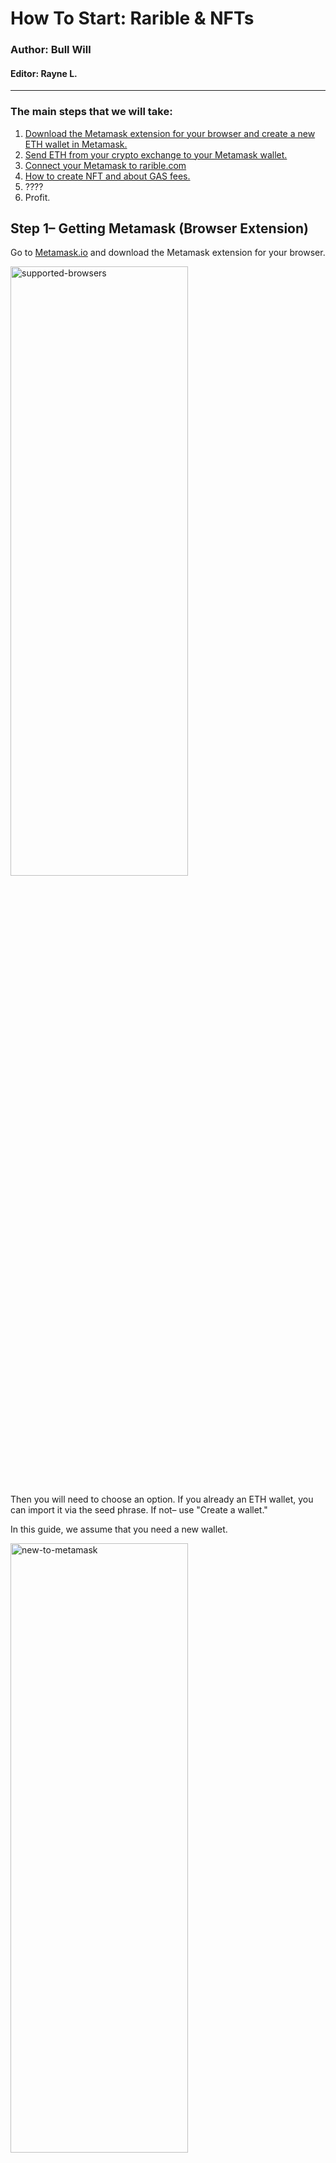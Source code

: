 # How To Start: Rarible & NFTs

### Author: Bull Will
#### Editor: Rayne L.

____
### The main steps that we will take:

 1. [Download the Metamask extension for your browser and create a new ETH wallet in Metamask.](https://github.com/gentlemensbank/info/blob/main/how-to-nfts-rarible.md#step-1-getting-metamask-browser-extension) 
 2. [Send ETH from your crypto exchange to your Metamask wallet.](https://github.com/gentlemensbank/info/blob/main/how-to-nfts-rarible.md#stage-2-send-eth-to-your-metamask-wallet)
 3. [Connect your Metamask to rarible.com](https://github.com/gentlemensbank/info/blob/main/how-to-nfts-rarible.md#step-3-connect-your-metamask-to-rariblecom)
 4. [How to create NFT and about GAS fees.](https://github.com/gentlemensbank/info/blob/main/how-to-nfts-rarible.md#step-4-how-to-create-nft--the-gas-fees)
 5. ????
 6. Profit.


## Step 1– Getting Metamask (Browser Extension)

Go to [Metamask.io](https://metamask.io/download.html) and download the Metamask extension for your browser.

<img src="https://telegra.ph/file/3671c75513ebe292a4f3e.png" alt="supported-browsers" width="75%" height="50%">

Then you will need to choose an option. If you already an ETH wallet, you can import it via the seed phrase. If not– use "Create a wallet." 

In this guide, we assume that you need a new wallet.

<img src="https://telegra.ph/file/93add0fa7d162a8a513db.png" alt="new-to-metamask" width="75%" height="50%">

Push the "I agree" button to agree to Metamasks terms of service.

<img src="https://telegra.ph/file/fb1e03d1bff81dfc4930d.png" alt="terms-of-service" width="50%" height="25%">

Then create a password. It will protect your wallet from people who may accidentally use your computer:

<img src="https://telegra.ph/file/408c98ff17be6b360a70b.png" alt="creating-password" width="50%" height="25%">

On the next page, click the area with a lock. There will be 12 words. **Store the words securely.** Anyone who knows those words will have access to your wallet. The safest way is to write them down on a piece of paper and hide them. 

**I strongly recommend NOT storing this phrase in notes, in the mail, in cloud services.**

<img src="https://telegra.ph/file/66467d0224da7784da899.png" alt="seed-phrase" width="75%" height="50%">

On the next page, they will ask you to repeat your seed phrase. Just do it.

Then you will see this window. Use the cross in the top right corner– to close it –we don't need it right now. (Metamask swap menu)

<img src="https://telegra.ph/file/c2d82d0c2dd5833c26185.png" alt="swap-intro" width="50%" height="10%">

So, congratulations, now you have an ETH wallet with Metamask extension. Now click on your address to copy it to your clipboard.

<img src="https://telegra.ph/file/6a4a9c40ee6aeacf9e93a.png" alt="new-wallet" width="75%" height="50%">

**(Below Account 1 on my screenshot)**


## Stage 2– [Send ETH to your Metamask wallet](https://github.com/gentlemensbank/info/blob/main/how-to-nfts-rarible.md#funding-metamask)

You need to send ETH from your crypto-exchange, exchanger or another wallet you own to your new address in Metamask. I'm unsure how you buy ETH. 

>You can look at Google how to send ETH in the individual case.
 
To fund your Metamask. You will send ETH to yourself– use the address that you copied in the previous step. Double-check to make sure they are the same, and it was copied correctly by comparing the first and last characters. 

> at least three characters from both sides of your address– not including 0x.

Wait for the ETH to arrive. Transfers usually take anywhere from 3-10 minutes. Sending ETH varies depending on the load of the Ethereum network. And the gas price you selected when sending can drastically increase your wait time. (if you had an option)


## Step 3– [Connect your Metamask to Rarible.com](https://github.com/gentlemensbank/info/blob/main/how-to-nfts-rarible.md#connecting-to-rarible)
Now go to https://rarible.com/ and click to "Connect wallet" in the top right corner.

![alt text](image.jpg)

Choose "Metamask"

*If it's Metamask is not installed, go to the first step. Rarible does not display Metamask by default.*

![alt text](image.jpg)

Then you will see a Metamask pop-up window. Metamask is asking your permission to connect to Rarible.com. Click Next.

![alt text](image.jpg)

And one more time.

![alt text](image.jpg)

Click then checkbox's and then proceed.

![alt text](image.jpg)

So, now you have an account on Rarible, and you're ready to mint your first NFT.


## Step 4– [How to create NFT & the GAS fees](https://github.com/gentlemensbank/info/blob/main/how-to-nfts-rarible.md#create-nft-gas-fees)

Click the "Create" button on Rarible.com 

Then you will have a choice: 
Single NFT – 1 copy (ERC-721) 
Multiple NFTs– 1 or more (ERC-1155)
You can check the actual minting price here: https://raribleanalytics.com/

![alt text](image.jpg)

Then you will upload your file to IPFS.

**Important thing: if you upload the video, you will see one more upload area below. This area is for the cover.  If you leave it empty, your preview will be static. For a dynamic preview, you need to upload a gif file.**

Put on sale– if you want to mint now, but put it on sale later– switch it off. 

Instant sale price– keep it off if you want an auction. Set the toggle to 'on' for instant sale at your set price. You can change it later (from auction to instant or vice versa) 

However, to make sale adjustments, you have to select the "remove from sale" option. (about 10-20 USD depending on GWEI)

Unlock once purchased– use it for additional content. Buyer exclusives etc. 

>For example, additional images with better resolution. Physical component or a video.

![alt text](image.jpg)

Scroll down.

💰Royalties - how many percent you will be get from reselling your NFT. You will receive them on every resale. 

Number of copies - It depends on you, you can put a low price and more copies, in my opinion this increases the likelihood of a purchase. This is especially important for new artists as a promotion method.

![alt text](image.jpg)

Click the "Create" button. Metamask will offer you to sign the transaction for Approving your wallet. It's will be only once for ERC-721 and one time for ERC-1155 then you will be pay fee only for mint. There is a blue EDIT button above the amount. By clicking it, you will see options for sending a transaction. The speed of its confirmation depends on the amount of the fee. I usually choose Average or Fast (if I don't feel like waiting). Important: please do not try to set up the commission yourself if you have no experience. This can lead to the fact that your transaction will take a very long time or not be processed at all.
Push to "Confirm".

![alt text](image.jpg)

So, when your transaction confirms you get notified.

Push "Start" ✅

![alt text](image.jpg)

Now Metamask will be ask you about pay minting fee. If you don't like actual price, you can waiting. Just check https://raribleanalytics.com/ (you need ERC-721 mint price or ERC-1155 mint price, it depends on whether you are creating a single or multiple item.). You can use "Alert me by email" option.

So, for the transaction fee it's same situation like and with approval wallet transaction - just click EDIT and choose what you want.
Then click to confirm.

![alt text](image.jpg)

Congratulation! You win! 🎉🎉🎉✅

![alt text](image.jpg)
